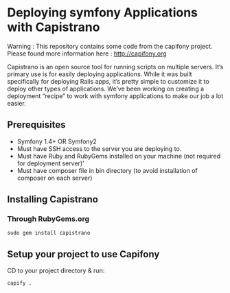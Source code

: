 Deploying symfony Applications with Capistrano
==============================================

Warning : This repository contains some code from the capifony project.
          Please found more information here : http://capifony.org

Capistrano is an open source tool for running scripts on multiple servers. It’s primary use is for easily deploying applications. While it was built specifically for deploying Rails apps, it’s pretty simple to customize it to deploy other types of applications. We’ve been working on creating a deployment “recipe” to work with symfony applications to make our job a lot easier.

## Prerequisites ##

- Symfony 1.4+ OR Symfony2
- Must have SSH access to the server you are deploying to.
- Must have Ruby and RubyGems installed on your machine (not required for deployment server)’
- Must have composer file in bin directory (to avoid installation of composer on each server)

## Installing Capistrano ##

### Through RubyGems.org ###

	sudo gem install capistrano

## Setup your project to use Capifony ##

CD to your project directory & run:

	capify .

